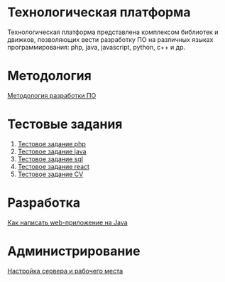 # Технологическая платформа

Технологическая платформа представлена комплексом библиотек и движков, позволяющих вести разработку ПО
на различных языках программирования: php, java, javascript, python, c++ и др.

# Методология
[Методология разработки ПО](devmethodology/)

# Тестовые задания

1. [Тестовое задание php](https://github.com/ilb/testapp)
2. [Тестовое задание java](https://github.com/ilb/java-test-app)
3. [Тестовое задание sql](https://github.com/ilb/sql-test-app)
4. [Тестовое задание react](https://github.com/ilb/react-test-app)
4. [Тестовое задание CV](https://github.com/ilb/opencv-test-app)

# Разработка

[Как написать web-приложение на Java](jparestresource/howto_writewebapp.xhtml)

# Администрирование

[Настройка сервера и рабочего места](https://ilb.github.io/osboxes/)
